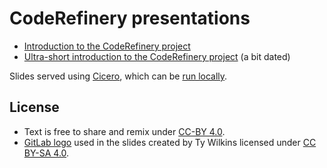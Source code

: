 

# CodeRefinery presentations

- [Introduction to the CodeRefinery project](http://cicero.xyz/v3/remark/0.14.0/github.com/coderefinery/presentations/master/talk-intro.md/)
- [Ultra-short introduction to the CodeRefinery project](http://cicero.xyz/v2/remark/github/coderefinery/presentations/master/talk-flash.md/) (a bit dated)

Slides served using [Cicero](http://cicero.xyz), which can be [run locally](https://github.com/bast/cicero).


## License

- Text is free to share and remix under [CC-BY 4.0](https://creativecommons.org/licenses/by/4.0/).
- [GitLab logo](https://about.gitlab.com/2015/07/03/our-new-logo/) used in the slides created by Ty Wilkins
  licensed under [CC BY-SA 4.0](https://creativecommons.org/licenses/by-sa/4.0/).
